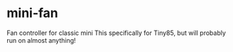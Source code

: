 # mini-fan
Fan controller for classic mini
This specifically for Tiny85, but will probably run on almost anything!
